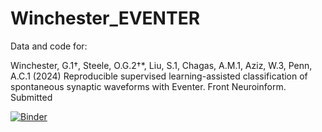 # Winchester_EVENTER

Data and code for:

Winchester, G.1†, Steele, O.G.2†*, Liu, S.1, Chagas, A.M.1, Aziz, W.3, Penn, A.C.1  (2024) Reproducible supervised learning-assisted classification of spontaneous synaptic waveforms with Eventer. Front Neuroinform. Submitted

[![Binder](https://mybinder.org/badge.svg)](https://mybinder.org/v2/gh/acpennlab/statistics-resampling-online/jammy-docker?urlpath=git-pull%3Frepo%3Dhttps%253A%252F%252Fgithub.com%252Facp29%252FWinchester_EVENTER%26urlpath%3Dlab%252Ftree%252FWinchester_EVENTER%252Findex.ipynb%26branch%3Dmaster)
